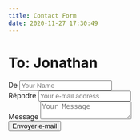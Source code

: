 ```yaml
---
title: Contact Form
date: 2020-11-27 17:30:49
---
```


<script src="/js/contact.js" defer></script>

<form id="form">
  <h1>To: Jonathan</h1>

  <div class="field">
    <label for="visitor_name">De</label>
    <input
      type="text"
      name="visitor_name"
      id="visitor_name"
      placeholder="Your Name"
    />
  </div>
  <div class="field">
    <label for="visitor_email">Répndre</label>
    <input
      type="text"
      name="visitor_email"
      id="visitor_email"
      placeholder="Your e-mail address"
    />
  </div>
  <div class="field">
    <label for="message">Message</label>
    <textarea name="message" id="message" placeholder="Your Message"></textarea>
  </div>

  <input type="submit" id="button" value="Envoyer e-mail" />
</form>

<script
  type="text/javascript"
  src="https://cdn.jsdelivr.net/npm/@emailjs/browser@4/dist/email.min.js"
></script>

<script type="text/javascript">
  emailjs.init("hcwh1BzimepUo_Ba4")
</script>


